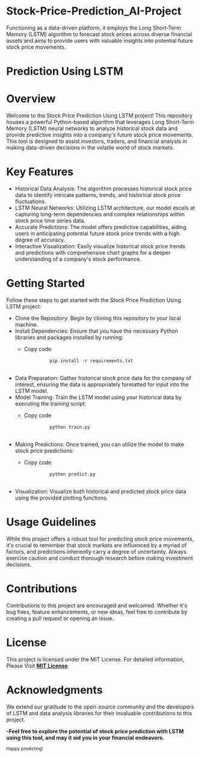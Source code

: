 # Stock-Price-Prediction_AI-Project
Functioning as a data-driven platform, it employs the Long Short-Term Memory (LSTM) algorithm to forecast stock prices across diverse financial assets and aims to provide users with valuable insights into potential future stock price movements.

<b><h1>Prediction Using LSTM</h1></b>
<b><h1>Overview</h1></b>
Welcome to the Stock Price Prediction Using LSTM project! This repository houses a powerful Python-based algorithm that leverages Long Short-Term Memory (LSTM) neural networks to analyze historical stock data and provide predictive insights into a company's future stock price movements. This tool is designed to assist investors, traders, and financial analysts in making data-driven decisions in the volatile world of stock markets.

<b><h1>Key Features</h1></b>
<ul>
  <li>Historical Data Analysis: The algorithm processes historical stock price data to identify intricate patterns, trends, and historical stock price fluctuations.</li>
  <li>LSTM Neural Networks: Utilizing LSTM architecture, our model excels at capturing long-term dependencies and complex relationships within stock price time series data.</li>
  <li>Accurate Predictions: The model offers predictive capabilities, aiding users in anticipating potential future stock price trends with a high degree of accuracy.</li>
  <li>Interactive Visualization: Easily visualize historical stock price trends and predictions with comprehensive chart graphs for a deeper understanding of a company's stock performance.</li>
</ul>  

<b><h1>Getting Started</h1></b>
Follow these steps to get started with the Stock Price Prediction Using LSTM project:

<ul>
  <li>Clone the Repository: Begin by cloning this repository to your local machine.</li>
  <li>Install Dependencies: Ensure that you have the necessary Python libraries and packages installed by running:</li>
  <ul>
      <li>Copy code
<pre>
        <code>pip install -r requirements.txt</code>
    </pre></li></li>
    </ul>
  <li>Data Preparation: Gather historical stock price data for the company of interest, ensuring the data is appropriately formatted for input into the LSTM model.
</li>
  <li>Model Training: Train the LSTM model using your historical data by executing the training script:</li>
  <ul>
      <li>Copy code
<pre>
        <code>python train.py</code>
    </pre></li>
    </ul>

  <li>Making Predictions: Once trained, you can utilize the model to make stock price predictions:</li>
  
  <ul>
      <li>Copy code
<pre>
        <code>python predict.py</code>
    </pre></li>
    </ul>
  <li>Visualization: Visualize both historical and predicted stock price data using the provided plotting functions.</li>
</ul>  

<b><h1>Usage Guidelines</h1></b>
While this project offers a robust tool for predicting stock price movements, it's crucial to remember that stock markets are influenced by a myriad of factors, and predictions inherently carry a degree of uncertainty. Always exercise caution and conduct thorough research before making investment decisions.

<b><h1>Contributions</h1></b>
Contributions to this project are encouraged and welcomed. Whether it's bug fixes, feature enhancements, or new ideas, feel free to contribute by creating a pull request or opening an issue.

<b><h1>License</h1></b>
This project is licensed under the MIT License. For detailed information, Please Visit <a href="https://github.com/ahmedkhan58555/Stock-Price-Prediction_AI-Project/commit/d903a06f14e717b9581d35346841ab0e7063f776" title="Go to License File"><b>MIT License</b></a>.

<b><h1>Acknowledgments</h1></b>
We extend our gratitude to the open-source community and the developers of LSTM and data analysis libraries for their invaluable contributions to this project.

<b>-Feel free to explore the potential of stock price prediction with LSTM using this tool, and may it aid you in your financial endeavors. </b>
<p><sub> Happy predicting!</sub> </p>
